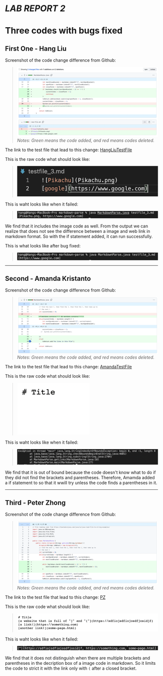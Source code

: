 # **_LAB REPORT 2_**
# **Three codes with bugs fixed** 

## **First One - Hang Liu**
Screenshot of the code change difference from Github: 
> ![Hang](HangLiuBug1.png)
_Notes: Green means the code added, and red means codes deleted._

The link to the test file that lead to this change: 
 [HangLiuTestFile](https://github.com/HangLiu01/markdown-parse/blob/main/testfile_3.md)
 
This is the raw code what should look like: 
> ![RawcodeTestFile](HLtf3.png)

This is waht looks like when it failed: 
> ![Bug1](bug1.png)

We find that it includes the image code as well. From the output we can realize that does not see the difference between a image and web link in markdown format. So with the if statement added, it can run successfully. 

This is what looks like after bug fixed: 
> ![Fixed](HLBug1Fixed.png)

---
## **Second - Amanda Kristanto**
Screenshot of the code change difference from Github: 
> ![AJ](AJ.png)
_Notes: Green means the code added, and red means codes deleted._

The link to the test file that lead to this change: 
 [AmandaTestFile](https://github.com/ajkristanto/markdown-parse/blob/main/empty-file.md)
 
This is the raw code what should look like: 
> ![RawcodeTestFile](AJraw.png)

This is waht looks like when it failed: 
> ![Bug2](AJbug1.png)

We find that it is out of bound because the code doesn't know what to do if they did not find the brackets and parentheses. Therefore, Amamda added a if statement to so that it wwill try unless the code finds a parentheses in it. 

---
## **Third - Peter Zhong**
Screenshot of the code change difference from Github: 
> ![PZ](PZ.png)
_Notes: Green means the code added, and red means codes deleted._

The link to the test file that lead to this change: 
 [PZ](https://github.com/pz2105/markdown-parse/blob/main/lab2_thirdTestFile.md)
 
This is the raw code what should look like: 
> ![RawcodeTestFile](PZraw.png)

This is waht looks like when it failed: 
> ![Bug2](PZbug.png)

We find that it does not distinguish when there are multiple brackets and parentheses in the decription box of a image code in markdown. So it limits the code to strict it with the link only with `(` after a closed bracket. 

